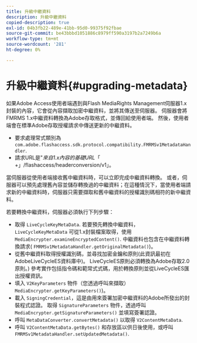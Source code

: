 ```yaml
---
title: 升級中繼資料
description: 升級中繼資料
copied-description: true
exl-id: 04b3fb22-489e-41bb-95d0-99375f92fbae
source-git-commit: be43bbbd1051886c8979ff590a3197b2a7249b6a
workflow-type: tm+mt
source-wordcount: '281'
ht-degree: 0%

---
```


# 升級中繼資料{#upgrading-metadata}

如果Adobe Access使用者端遇到與Flash MediaRights Management伺服器1.x封裝的內容，它會從內容擷取加密中繼資料，並將其傳送至伺服器。 伺服器會將FMRMS 1.x中繼資料轉換為Adobe存取格式，並傳回給使用者端。 然後，使用者端會在標準Adobe存取授權請求中傳送更新的中繼資料。

* 要求處理常式類別為 `com.adobe.flashaccess.sdk.protocol.compatibility.FMRMSv1MetadataHandler`.
* 請求URL是&quot;*來自1.x內容的基礎URL*「 +」/flashaccess/headerconversion/v1」。

當伺服器從使用者端接收舊中繼資料時，可以立即完成中繼資料轉換。 或者，伺服器可以預先處理舊內容並儲存轉換過的中繼資料；在這種情況下，當使用者端請求新的中繼資料時，伺服器只需要擷取和舊中繼資料的授權識別碼相符的新中繼資料。

若要轉換中繼資料，伺服器必須執行下列步驟：

* 取得 `LiveCycleKeyMetaData`. 若要預先轉換中繼資料， `LiveCycleKeyMetaData` 可從1.x封裝檔案取得，使用 `MediaEncrypter.examineEncryptedContent()`. 中繼資料也包含在中繼資料轉換請求( `FMRMSv1MetadataHandler.getOriginalMetadata()`)。
* 從舊中繼資料取得授權識別碼，並尋找加密金鑰和原則(此資訊最初在AdobeLiveCycleES資料庫中)。 LiveCycleES原則必須轉換為Adobe存取2.0原則。) 參考實作包括指令碼和範常式式碼，用於轉換原則並從LiveCycleES匯出授權資訊。
* 填入 `V2KeyParameters` 物件（您透過呼叫來擷取） `MediaEncrypter.getKeyParameters()`)。
* 載入 `SigningCredential`，這是由用來簽署加密中繼資料的Adobe所發出的封裝程式認證。 取得 `SignatureParameters` 物件，透過呼叫 `MediaEncrypter.getSignatureParameters()` 並填寫簽署認證。
* 呼叫 `MetaDataConverter.convertMetadata()` 以取得 `V2ContentMetaData`.
* 呼叫 `V2ContentMetaData.getBytes()` 和存放區以供日後使用，或呼叫 `FMRMSv1MetadataHandler.setUpdatedMetadata()`.
